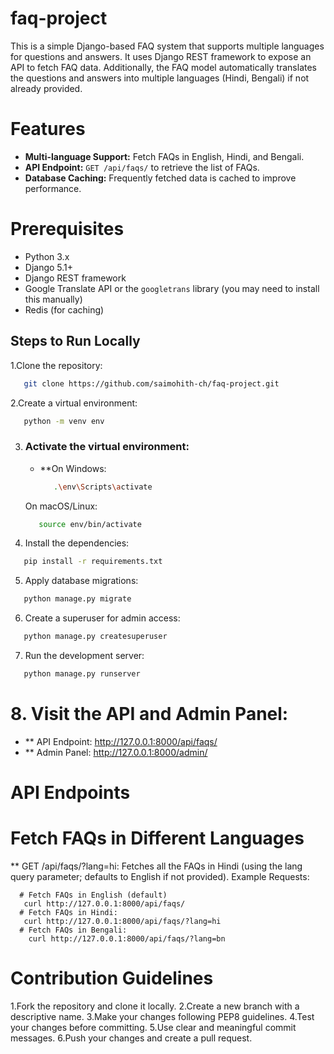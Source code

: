 # faq-project
This is a simple Django-based FAQ system that supports multiple languages for questions and answers. It uses Django REST framework to expose an API to fetch FAQ data. Additionally, the FAQ model automatically translates the questions and answers into multiple languages (Hindi, Bengali) if not already provided.

# Features
- **Multi-language Support:** Fetch FAQs in English, Hindi, and Bengali.
- **API Endpoint:** `GET /api/faqs/` to retrieve the list of FAQs.
- **Database Caching:** Frequently fetched data is cached to improve performance.

# Prerequisites
- Python 3.x
- Django 5.1+
- Django REST framework
- Google Translate API or the `googletrans` library (you may need to install this manually)
- Redis (for caching)
## Steps to Run Locally
1.Clone the repository:
  ```bash
     git clone https://github.com/saimohith-ch/faq-project.git
  ```
2.Create a virtual environment:
```bash
   python -m venv env
  ```
3. ### Activate the virtual environment:
    - **On Windows:
      ```bash
         .\env\Scripts\activate
      ```
   On macOS/Linux:
      ```bash
         source env/bin/activate
      ```
4. Install the dependencies:
```bash
   pip install -r requirements.txt
```
5. Apply database migrations:
```bash
   python manage.py migrate
```
6. Create a superuser for admin access:
```bash
   python manage.py createsuperuser
```
7. Run the development server:
```bash
   python manage.py runserver
```
# 8. Visit the API and Admin Panel:
  - ** API Endpoint: http://127.0.0.1:8000/api/faqs/
  - ** Admin Panel: http://127.0.0.1:8000/admin/
# API Endpoints
# Fetch FAQs in Different Languages
  ** GET /api/faqs/?lang=hi: Fetches all the FAQs in Hindi (using the lang query parameter; 
    defaults to English if not provided).
Example Requests:
```
  # Fetch FAQs in English (default)
   curl http://127.0.0.1:8000/api/faqs/
  # Fetch FAQs in Hindi:
   curl http://127.0.0.1:8000/api/faqs/?lang=hi
  # Fetch FAQs in Bengali:
    curl http://127.0.0.1:8000/api/faqs/?lang=bn
```
# Contribution Guidelines
  1.Fork the repository and clone it locally.
  2.Create a new branch with a descriptive name.
  3.Make your changes following PEP8 guidelines.
  4.Test your changes before committing.
  5.Use clear and meaningful commit messages.
  6.Push your changes and create a pull request.
  


